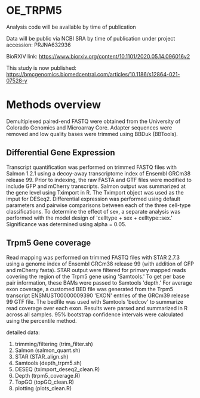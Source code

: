 # OE_TRPM5

Analysis code will be available by time of publication

Data will be public via NCBI SRA by time of publication under project accession: PRJNA632936

BioRXIV link: https://www.biorxiv.org/content/10.1101/2020.05.14.096016v2

This study is now published: https://bmcgenomics.biomedcentral.com/articles/10.1186/s12864-021-07528-y

# Methods overview  

Demultiplexed paired-end FASTQ were obtained from the University of Colorado Genomics and Microarray Core. Adapter sequences were removed and low quality bases were trimmed using BBDuk (BBTools).

## Differential Gene Expression

Transcript quantification was performed on trimmed FASTQ files with Salmon 1.2.1  using a decoy-away transcriptome index of Ensembl GRCm38 release 99. Prior to indexing, the raw FASTA and GTF files were modified to include GFP and mCherry transcripts.  Salmon output was summarized at the gene level using Tximport in R. The Tximport object was used as the imput for DESeq2. Differential expression was performed using default parameters and pairwise comparisons between each of the three cell-type classifications.  To determine the effect of sex, a separate analysis was performed with the model design of 'celltype + sex + celltype::sex.' Significance was determined using alpha = 0.05.  


## Trpm5 Gene coverage

Read mapping was performed on trimmed FASTQ files with STAR 2.7.3 using a genome index of Ensembl GRCm38 release 99 (with addition of GFP and mCherry fasta). STAR output were filtered for primary mapped reads covering the region of the Trpm5 gene using 'Samtools.' To get per base pair information, these BAMs were passed to Samtools 'depth.' For average exon coverage, a customed BED file was generated from the Trpm5 transcript ENSMUST00000009390 'EXON' entries of the GRCm39 release 99 GTF file. The bedfile was used with Samtools 'bedcov' to summarize read coverage over each exon.  Results were parsed and summarized in R across all samples.  95% bootstrap confidence intervals were calculated using the percentile method.

detailed data:
1) trimming/filtering (trim_filter.sh)
2) Salmon (salmon_quant.sh)
3) STAR (STAR_align.sh)
4) Samtools (depth_trpm5.sh)
5) DESEQ (tximport_deseq2_clean.R)
6) Depth (trpm5_coverage.R)
7) TopGO (topGO_clean.R)
6) plotting (plots_clean.R)

